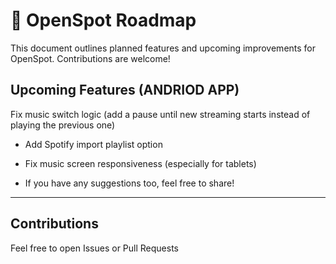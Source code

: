 # 📍 OpenSpot Roadmap

This document outlines planned features and upcoming improvements for OpenSpot. Contributions are welcome!


## Upcoming Features (ANDRIOD APP)
Fix music switch logic (add a pause until new streaming starts instead of playing the previous one)

- Add Spotify import playlist option

- Fix music screen responsiveness (especially for tablets)

- If you have any suggestions too, feel free to share!

---

## Contributions

Feel free to open Issues or Pull Requests


